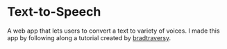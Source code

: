 # Text-to-Speech

A web app that lets users to convert a text to variety of voices. I made this app by following along a tutorial created by [bradtraversy](https://github.com/bradtraversy).